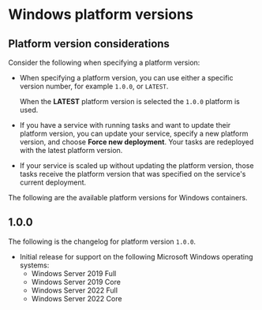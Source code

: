 # Windows platform versions<a name="platform-windows-fargate"></a>

## Platform version considerations<a name="platform-windows-version-considerations"></a>

Consider the following when specifying a platform version:
+ When specifying a platform version, you can use either a specific version number, for example `1.0.0`, or `LATEST`\.

  When the **LATEST** platform version is selected the `1.0.0` platform is used\.
+ If you have a service with running tasks and want to update their platform version, you can update your service, specify a new platform version, and choose **Force new deployment**\. Your tasks are redeployed with the latest platform version\. 
+ If your service is scaled up without updating the platform version, those tasks receive the platform version that was specified on the service's current deployment\.

The following are the available platform versions for Windows containers\.

## 1\.0\.0<a name="platform-version-w1-0"></a>

The following is the changelog for platform version `1.0.0`\.
+ Initial release for support on the following Microsoft Windows operating systems:
  + Windows Server 2019 Full
  + Windows Server 2019 Core
  + Windows Server 2022 Full
  + Windows Server 2022 Core